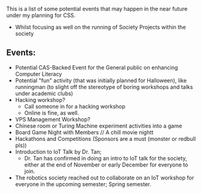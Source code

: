 This is a list of some potential events that may happen in the near future under my planning for CSS.
- Whilst focusing as well on the running of Society Projects within the society

## Events:
- Potential CAS-Backed Event for the General public on enhancing Computer Literacy
- Potential "fun" activity (that was initially planned for Halloween), like runningman (to slight off the stereotype of boring workshops and talks under academic clubs)
- Hacking workshop?
	- Call someone in for a hacking workshop
	- Online is fine, as well.
- VPS Management Workshop?
- Chinese room or Turing Machine experiment activities into a game
- Board Game Night with Members // A chill movie nightt
- Hackathons and Competitions (Sponsors are a must (monster or redbull pls))
- Introduction to IoT Talk by Dr. Tan;
	- Dr. Tan has confirmed in doing an intro to IoT talk for the society, either at the end of November or early December for everyone to join.
- The robotics society reached out to collaborate on an IoT workshop for everyone in the upcoming semester; Spring semester.